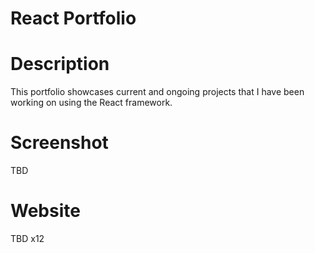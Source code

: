 # React Portfolio

# Description
This portfolio showcases current and ongoing projects that I have been working on using the React framework.

# Screenshot
TBD
# Website
TBD x12
